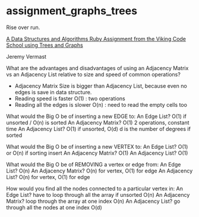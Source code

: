 # assignment_graphs_trees
Rise over run.

[A Data Structures and Algorithms Ruby Assignment from the Viking Code School using Trees and Graphs](http://www.vikingcodeschool.com)

Jeremy Vermast

What are the advantages and disadvantages of using an Adjacency Matrix vs an Adjacency List relative to size and speed of common operations?
 - Adjacency Matrix Size is bigger than Adjacency List, because even no edges is save in data structure.
 - Reading speed is faster O(1) : two operations
 - Reading all the edges is slower O(n) : need to read the empty cells too

What would the Big O be of inserting a new EDGE to:
An Edge List? 		 O(1) if unsorted / O(n) is sorted
An Adjacency Matrix? O(1) 2 operations, constant time
An Adjacency List?   O(1) if unsorted, O(d) d is the number of degrees if sorted


What would the Big O be of inserting a new VERTEX to:
An Edge List? 		 O(1) or O(n) if sorting insert
An Adjacency Matrix? O(1)
An Adjacency List?   O(1)


What would the Big O be of REMOVING a vertex or edge from:
An Edge List?		 O(n)
An Adjacency Matrix? O(n) for vertex, O(1) for edge
An Adjacency List?	 O(n) for vertex, O(1) for edge


How would you find all the nodes connected to a particular vertex in:
An Edge List?		 have to loop through all the array if unsorted O(n)
An Adjacency Matrix? loop through the array at one index O(n)
An Adjacency List?	 go through all the nodes at one index O(d)